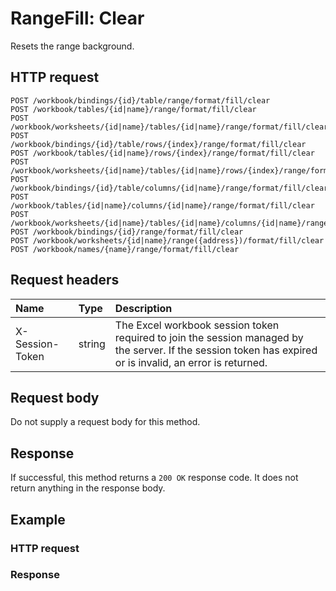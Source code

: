 # RangeFill: Clear

Resets the range background.
## HTTP request
```http
POST /workbook/bindings/{id}/table/range/format/fill/clear
POST /workbook/tables/{id|name}/range/format/fill/clear
POST /workbook/worksheets/{id|name}/tables/{id|name}/range/format/fill/clear
POST /workbook/bindings/{id}/table/rows/{index}/range/format/fill/clear
POST /workbook/tables/{id|name}/rows/{index}/range/format/fill/clear
POST /workbook/worksheets/{id|name}/tables/{id|name}/rows/{index}/range/format/fill/clear
POST /workbook/bindings/{id}/table/columns/{id|name}/range/format/fill/clear
POST /workbook/tables/{id|name}/columns/{id|name}/range/format/fill/clear
POST /workbook/worksheets/{id|name}/tables/{id|name}/columns/{id|name}/range/format/fill/clear
POST /workbook/bindings/{id}/range/format/fill/clear
POST /workbook/worksheets/{id|name}/range({address})/format/fill/clear
POST /workbook/names/{name}/range/format/fill/clear
```
## Request headers
| Name       | Type | Description|
|:-----------|:------|:----------|
| X-Session-Token   | string  | The Excel workbook session token required to join the session managed by the server. If the session token has expired or is invalid, an error is returned.|

## Request body
Do not supply a request body for this method.


## Response
If successful, this method returns a `200 OK` response code. It does not return anything in the response body.
## Example
### HTTP request
### Response
